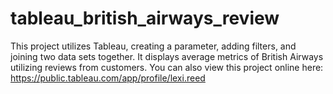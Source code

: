 # tableau_british_airways_review
This project utilizes Tableau, creating a parameter, adding filters, and joining two data sets together. It displays average metrics of British Airways utilizing reviews from customers. You can also view this project online here: https://public.tableau.com/app/profile/lexi.reed
